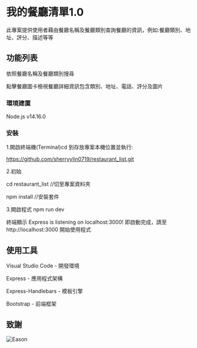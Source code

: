 # 我的餐廳清單1.0

此專案提供使用者藉由餐廳名稱及餐廳類別查詢餐廳的資訊，例如:餐廳類別、地址、評分、描述等等

## 功能列表

依照餐廳名稱及餐廳類別搜尋

點擊餐廳圖卡檢視餐廳詳細資訊包含類別、地址、電話、評分及圖片

### 環境建置
Node.js v14.16.0

### 安裝
1.開啟終端機(Terminal)cd 到存放專案本機位置並執行:

https://github.com/sherryylin0719/restaurant_list.git

2.初始

cd restaurant_list //切至專案資料夾

npm install //安裝套件

3.開啟程式
npm run dev

終端顯示 Express is listening on localhost:3000! 即啟動完成，請至 http://localhost:3000 開始使用程式


## 使用工具

Visual Studio Code - 開發環境

Express - 應用程式架構

Express-Handlebars - 模板引擎

Bootstrap - 前端框架

## 致謝

![Eason](https://github.com/Eason0in/Restaurant-CRUD)
